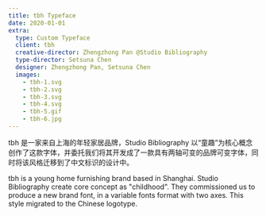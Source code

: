 ```yaml
---
title: tbh Typeface
date: 2020-01-01
extra:
  type: Custom Typeface
  client: tbh
  creative-director: Zhengzhong Pan @Studio Bibliography
  type-director: Setsuna Chen
  designer: Zhengzhong Pan, Setsuna Chen
  images:
    - tbh-1.svg
    - tbh-2.svg
    - tbh-3.svg
    - tbh-4.svg
    - tbh-5.gif
    - tbh-6.jpg
---
```


tbh 是一家来自上海的年轻家居品牌，Studio Bibliography 以“童趣”为核心概念创作了这款字体，并委托我们将其开发成了一款具有两轴可变的品牌可变字体，同时将该风格迁移到了中文标识的设计中。

tbh is a young home furnishing brand based in Shanghai. Studio Bibliography create core concept as "childhood". They commissioned us to produce a new brand font, in a variable fonts format with two axes. This style migrated to the Chinese logotype.
